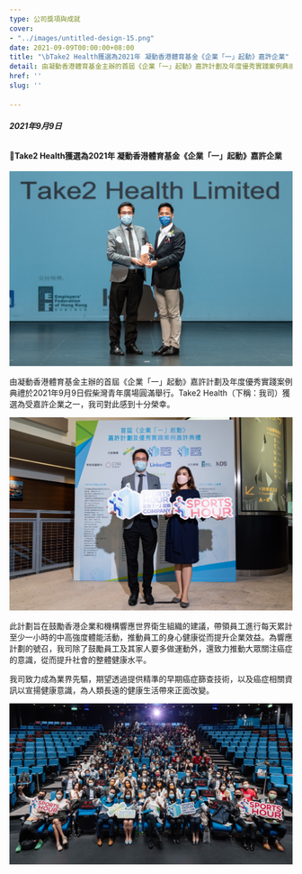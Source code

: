 ```yaml
---
type: 公司獎項與成就
cover:
- "../images/untitled-design-15.png"
date: 2021-09-09T00:00:00+08:00
title: "\bTake2 Health獲選為2021年 凝動香港體育基金《企業「一」起動》嘉許企業"
detail: 由凝動香港體育基金主辦的首屆《企業「一」起動》嘉許計劃及年度優秀實踐案例典禮於2021年9月9日假柴灣青年廣場圓滿舉行。Take2 Health（下稱：我司）獲選為受嘉許企業之一，我司對此感到十分榮幸。
href: ''
slug: ''

---
```

###### **2021年9月9日**

#### Take2 Health獲選為2021年 凝動香港體育基金《企業「一」起動》嘉許企業

![](../images/award1.jpg)

由凝動香港體育基金主辦的首屆《企業「一」起動》嘉許計劃及年度優秀實踐案例典禮於2021年9月9日假柴灣青年廣場圓滿舉行。Take2 Health（下稱：我司）獲選為受嘉許企業之一，我司對此感到十分榮幸。

![](../images/award2.jpg)

此計劃旨在鼓勵香港企業和機構響應世界衛生組織的建議，帶領員工進行每天累計至少一小時的中高強度體能活動，推動員工的身心健康從而提升企業效益。為響應計劃的號召，我司除了鼓勵員工及其家人要多做運動外，還致力推動大眾關注癌症的意識，從而提升社會的整體健康水平。

我司致力成為業界先驅，期望透過提供精準的早期癌症篩查技術，以及癌症相關資訊以宣揚健康意識，為人類長遠的健康生活帶來正面改變。 

![](../images/award5.jpg)